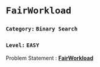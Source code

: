 # `FairWorkload`

###    `Category:` `Binary Search`
###    `Level:` `EASY`

Problem Statement : [__FairWorkload__](https://community.topcoder.com/stat?c=problem_statement&pm=1901&rd=4650)
    
